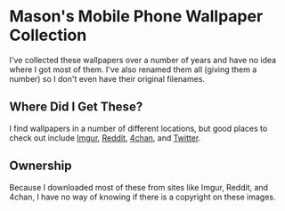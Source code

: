 # Mason's Mobile Phone Wallpaper Collection

I've collected these wallpapers over a number of years and have no idea where I got most of them. I've also renamed them all (giving them a number) so I don't even have their original filenames.

## Where Did I Get These?

I find wallpapers in a number of different locations, but good places to check out include [Imgur](http://imgur.com), [Reddit](https://www.reddit.com/), [4chan](https://4chan.org/), and [Twitter](https://x.com/home).

## Ownership

Because I downloaded most of these from sites like Imgur, Reddit, and 4chan, I have no way of knowing if there is a copyright on these images.

